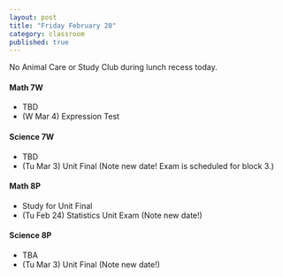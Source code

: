 ```yaml
---
layout: post
title: "Friday February 20"
category: classroom
published: true
---
```

<div class="alert alert-danger" role="alert">
<p>No Animal Care or Study Club during lunch recess today.</p>
</div>

#### Math 7W
* TBD
* (W Mar 4) Expression Test

#### Science 7W
* TBD
* (Tu Mar 3) Unit Final (Note new date! Exam is scheduled for block 3.)

#### Math 8P
* Study for Unit Final
* (Tu Feb 24) Statistics Unit Exam (Note new date!)

#### Science 8P
* TBA
* (Tu Mar 3) Unit Final (Note new date!)
